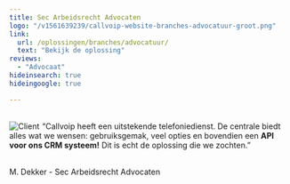 ```yaml
---
title: Sec Arbeidsrecht Advocaten
logo: "/v1561639239/callvoip-website-branches-advocatuur-groot.png"
link:
  url: /oplossingen/branches/advocatuur/
  text: "Bekijk de oplossing"
reviews:
  - "Advocaat"
hideinsearch: true
hideingoogle: true

---
```


<br>
<a href="https://www.secarbeidsrecht.nl/">
<img data-src="https://res.cloudinary.com/callvoip/image/upload/w_auto,dpr_auto//v1563974930/callvoip-website-testimonial-advocatuurNW.png" class="max-h-logo-small lg:max-h-logo cld-responsive block max-w-full mb-8 object-contain" alt="Client" data-width="500" src="https://res.cloudinary.com/callvoip/image/upload/w_500,dpr_1.0//v1563974930/callvoip-website-testimonial-advocatuurNW.png" style="float:left; padding-right:5px;">
</a>
“Callvoip heeft een uitstekende telefoniedienst. De centrale biedt alles wat we wensen: gebruiksgemak, veel opties en bovendien een <b>API voor ons CRM systeem!</b> Dit is echt de oplossing die we zochten.”
<br><br>
<p class=" lg:text-lg opacity-75 font-medium mb-8">M. Dekker - Sec Arbeidsrecht Advocaten</p>
